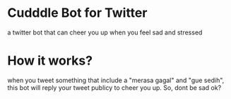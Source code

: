 # Cudddle Bot for Twitter
a twitter bot that can cheer you up when you feel sad and stressed

# How it works?
when you tweet something that include a "merasa gagal" and "gue sedih", this bot will reply your tweet publicy to cheer you up. So, dont be sad ok?
